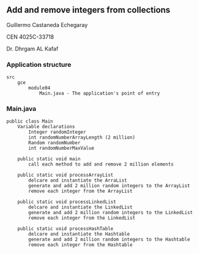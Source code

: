 ## Add and remove integers from collections

Guillermo Castaneda Echegaray

CEN 4025C-33718

Dr. Dhrgam AL Kafaf


### Application structure
```
src
    gce
        module04
            Main.java - The application's point of entry
```

### Main.java
```
public class Main
    Variable declarations
        Integer randomInteger
        int randomNumberArrayLength (2 million)
        Random randomNumber
        int randomNumberMaxValue

    public static void main
        call each method to add and remove 2 million elements

    public static void processArrayList
        delcare and instantiate the ArraList
        generate and add 2 million random integers to the ArrayList
        remove each integer from the ArrayList

    public static void processLinkedList
        delcare and instantiate the LinkedList
        generate and add 2 million random integers to the LinkedList
        remove each integer from the LinkedList

    public static void processHashTable
        delcare and instantiate the Hashtable
        generate and add 2 million random integers to the Hashtable
        remove each integer from the Hashtable
```
